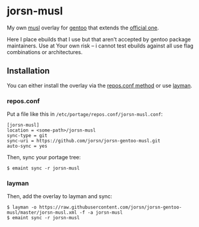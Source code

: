 jorsn-musl
===========

My own [musl] overlay for [gentoo] that extends the [official one][musl-overlay].

Here I place ebuilds that I use but that aren't accepted by gentoo
package maintainers. Use at Your own risk – i cannot test ebuilds against all use
flag combinations or architectures.


Installation
-------------

You can either install the overlay via the [repos.conf method][repos.conf] or
use [layman].


### repos.conf

Put a file like this in `/etc/portage/repos.conf/jorsn-musl.conf`:

	[jorsn-musl]
	location = <some-path>/jorsn-musl
	sync-type = git
	sync-uri = https://github.com/jorsn/jorsn-gentoo-musl.git
	auto-sync = yes

Then, sync your portage tree:

	$ emaint sync -r jorsn-musl


### layman

Then, add the overlay to layman and sync:

	$ layman -o https://raw.githubusercontent.com/jorsn/jorsn-gentoo-musl/master/jorsn-musl.xml -f -a jorsn-musl
	$ emaint sync -r jorsn-musl



[musl]:         https://www.musl-libc.org
[gentoo]:       https://gentoo.org
[musl-overlay]: https://github.com/gentoo/musl
[repos.conf]:   https://wiki.gentoo.org/wiki/Repos.conf
[layman]:       https://wiki.gentoo.org/wiki/Layman


<!-- vim: sw=4 ts=4
-->
